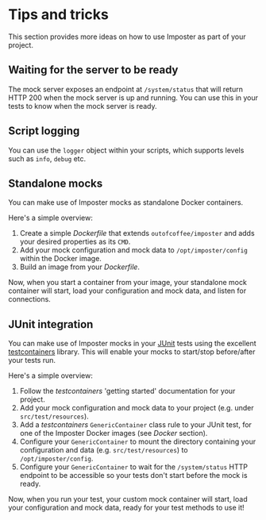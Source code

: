 # Tips and tricks

This section provides more ideas on how to use Imposter as part of your project.

## Waiting for the server to be ready

The mock server exposes an endpoint at `/system/status` that will return HTTP 200 when the mock server is up and running.
You can use this in your tests to know when the mock server is ready.

## Script logging

You can use the `logger` object within your scripts, which supports levels such as `info`, `debug` etc.

## Standalone mocks

You can make use of Imposter mocks as standalone Docker containers.

Here's a simple overview:

1. Create a simple _Dockerfile_ that extends `outofcoffee/imposter` and adds your desired properties as its `CMD`.
2. Add your mock configuration and mock data to `/opt/imposter/config` within the Docker image.
3. Build an image from your _Dockerfile_.

Now, when you start a container from your image, your standalone mock container will start, load your configuration and
mock data, and listen for connections.

## JUnit integration

You can make use of Imposter mocks in your [JUnit](http://junit.org) tests using the excellent
[testcontainers](http://testcontainers.org) library. This will enable your mocks to start/stop before/after your
tests run.

Here's a simple overview:

1. Follow the _testcontainers_ 'getting started' documentation for your project.
2. Add your mock configuration and mock data to your project (e.g. under `src/test/resources`).
3. Add a _testcontainers_ `GenericContainer` class rule to your JUnit test, for one of the Imposter Docker images (see _Docker_ section).
4. Configure your `GenericContainer` to mount the directory containing your configuration and data (e.g. `src/test/resources`) to `/opt/imposter/config`.
5. Configure your `GenericContainer` to wait for the `/system/status` HTTP endpoint to be accessible so your tests don't start before the mock is ready.

Now, when you run your test, your custom mock container will start, load your configuration and mock data, ready
for your test methods to use it!
